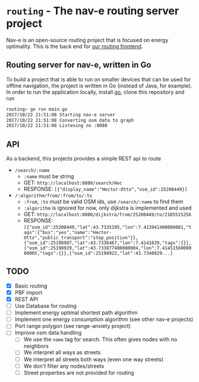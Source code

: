 # `routing` - The nav-e routing server project

Nav-e is an open-source routing project that is focused on energy optimality. 
This is the back end for [our routing frontend](https://github.com/nav-e/nav-e). 

## Routing server for nav-e, written in Go

To build a project that is able to run on smaller devices that can be used for offline navigation, 
the project is written in Go (instead of Java, for example). In order to run the application locally,
install [go](https://golang.org/), clone this repository and run

```zsh
routing> go run main.go
2017/10/22 21:51:08 Starting nav-e server
2017/10/22 21:51:08 Converting osm data to graph
2017/10/22 21:51:08 Listening on :8080
```

## API

As a backend, this projects provides a simple REST api to route

- `/search/:name`
  - `:name` must be string
  - GET: `http://localhost:8080/search/Hec`
  - RESPONSE: `[{"display_name":"Hector-Otto","osm_id":25200449}]`
- `/:algorithm/from/:from/to/:to`
  - `:from`, `:to` must be valid OSM ids, use `/search/:name` to find them
  - `:algorithm` is ignored for now, only dijkstra is implemented and used
  - GET: `http://localhost:8080/dijkstra/from/25200449/to/2185515256`
  - RESPONSE: `[{"osm_id":25200449,"lat":43.7335195,"lon":7.413941400000001,"tags":{"bus":"yes","name":"Hector-Otto","public_transport":"stop_position"}},{"osm_id":25198987,"lat":43.7336467,"lon":7.4141639,"tags":{}},{"osm_id":25198929,"lat":43.733877400000004,"lon":7.4145156000000005,"tags":{}},{"osm_id":25198922,"lat":43.7340929...]
`

## TODO

- [x] Basic routing
- [x] PBF import
- [x] REST API
- [ ] Use Database for routing
- [ ] Implement energy optimal shortest path algorithm
- [ ] Implement one energy consumption algorithm (see other nav-e projects)
- [ ] Port range polygon (see range-anxiety project)
- [ ] Improve osm data handling
  - [ ] We use the `name` tag for search. This often gives nodes with no neighbors
  - [ ] We interpret all ways as streets
  - [ ] We interpret all streets both ways (even one way streets)
  - [ ] We don't filter any nodes/streets
  - [ ] Street properties are not provided for routing
